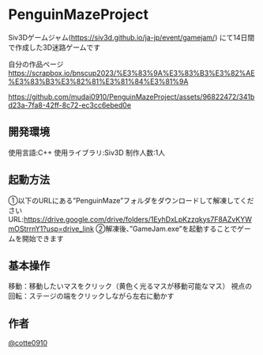 # PenguinMazeProject
 
 
Siv3Dゲームジャム(https://siv3d.github.io/ja-jp/event/gamejam/)
にて14日間で作成した3D迷路ゲームです

自分の作品ページ
https://scrapbox.io/bnscup2023/%E3%83%9A%E3%83%B3%E3%82%AE%E3%83%B3%E3%82%81%E3%81%84%E3%81%9A

https://github.com/mudai0910/PenguinMazeProject/assets/96822472/341bd23a-7fa8-42ff-8c72-ec3cc6ebed0e





## 開発環境

使用言語:C++
使用ライブラリ:Siv3D
制作人数:1人

## 起動方法
①以下のURLにある”PenguinMaze”フォルダをダウンロードして解凍してください
URL:https://drive.google.com/drive/folders/1EyhDxLpKzzqkys7F8AZvKYWmOStrrnY1?usp=drive_link
②解凍後、”GameJam.exe”を起動することでゲームを開始できます

## 基本操作
 
移動：移動したいマスをクリック（黄色く光るマスが移動可能なマス）
視点の回転：ステージの端をクリックしながら左右に動かす

## 作者
 
[@cotte0910](https://twitter.com/cotte0910)
 
